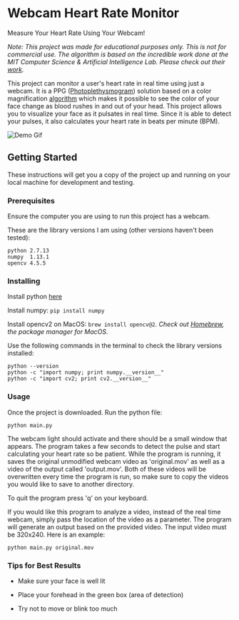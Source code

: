 # Webcam Heart Rate Monitor
Measure Your Heart Rate Using Your Webcam!

*Note: This project was made for educational purposes only. This is not for commercial use. The algorithm is based on the incredible work done at the MIT Computer Science & Artificial Intelligence Lab. Please check out their [work](http://people.csail.mit.edu/mrub/evm/).*

This project can monitor a user's heart rate in real time using just a webcam. It is a PPG ([Photoplethysmogram](https://en.wikipedia.org/wiki/Photoplethysmogram)) solution based on a color magnification [algorithm](http://people.csail.mit.edu/mrub/papers/vidmag.pdf) which makes it possible to see the color of your face change as blood rushes in and out of your head. This project allows you to visualize your face as it pulsates in real time. Since it is able to detect your pulses, it also calculates your heart rate in beats per minute (BPM). 

![Demo Gif](http://giladoved.com/images/heartratebox.webp)

## Getting Started
These instructions will get you a copy of the project up and running on your local machine for development and testing.

### Prerequisites
Ensure the computer you are using to run this project has a webcam. 

These are the library versions I am using (other versions haven't been tested):
```
python 2.7.13
numpy  1.13.1
opencv 4.5.5
```

### Installing

Install python [here](https://www.python.org/download/releases/2.7.3/)

Install numpy: `pip install numpy`

Install opencv2 on MacOS: `brew install opencv@2`. *Check out [Homebrew](https://brew.sh), the package manager for MacOS.*


Use the following commands in the terminal to check the library versions installed:
```
python --version
python -c "import numpy; print numpy.__version__"
python -c "import cv2; print cv2.__version__"
```

### Usage

Once the project is downloaded. Run the python file:

```
python main.py
```

The webcam light should activate and there should be a small window that appears. The program takes a few seconds to detect the pulse and start calculating your heart rate so be patient. While the program is running, it saves the original unmodified webcam video as 'original.mov' as well as a video of the output called 'output.mov'. Both of these videos will be overwritten every time the program is run, so make sure to copy the videos you would like to save to another directory.

To quit the program press 'q' on your keyboard.


If you would like this program to analyze a video, instead of the real time webcam, simply pass the location of the video as a parameter. The program will generate an output based on the provided video. The input video must be 320x240. Here is an example:
```
python main.py original.mov
```

### Tips for Best Results

- Make sure your face is well lit

- Place your forehead in the green box (area of detection)

- Try not to move or blink too much

